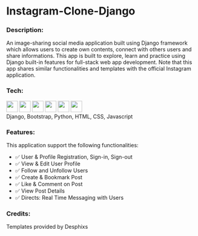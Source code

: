 # Instagram-Clone-Django

### Description:
An image-sharing social media application built using Django framework which allows users to create own contents, connect with others users and share informations. This app is built to explore, learn and practice using Django built-in features for full-stack web app development. Note that this app shares similar functionalities and templates with the official Instagram application.

### Tech:
<code><img height="30" src="https://emojis.slackmojis.com/emojis/images/1643514188/1541/django.png?1643514188"></code>
<code><img height="30" src="https://emojis.slackmojis.com/emojis/images/1643514187/1538/bootstrap.png?1643514187"></code>
<code><img height="30" src="https://emojis.slackmojis.com/emojis/images/1643514044/32/python.png?1643514044"></code>
<code><img height="30" src="https://emojis.slackmojis.com/emojis/images/1643514112/719/html5.png?1643514112"></code>
<code><img height="30" src="https://emojis.slackmojis.com/emojis/images/1643514272/2411/css.jpg?1643514272"></code>
<code><img height="30" src="https://emojis.slackmojis.com/emojis/images/1643514058/151/javascript.png?1643514058"></code>
<br>
Django, Bootstrap, Python, HTML, CSS, Javascript

### Features:
This application support the following functionalities:
- :white_check_mark: User & Profile Registration, Sign-in, Sign-out
- :white_check_mark: View & Edit User Profile
- :white_check_mark: Follow and Unfollow Users
- :white_check_mark: Create & Bookmark Post
- :white_check_mark: Like & Comment on Post
- :white_check_mark: View Post Details
- :white_check_mark: Directs: Real Time Messaging with Users

### Credits:
Templates provided by Desphixs
